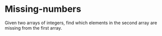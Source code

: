 # Missing-numbers
Given two arrays of integers, find which elements in the second array are missing from the first array.
